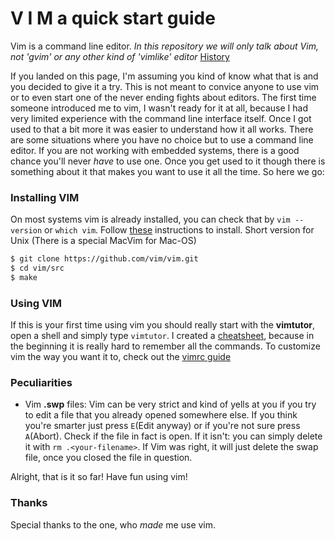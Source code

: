 
V I M  a quick start guide
============================

Vim is a command line editor.
*In this repository we will only talk about Vim, not 'gvim' or any other kind of 'vimlike' editor*
[History](https://en.wikipedia.org/wiki/Vim_(text_editor) "Wikipedia page")


If you landed on this page, I'm assuming you kind of know what that is and you decided to give it a try. This is not meant to convice anyone to use vim or to even start one of the never ending fights about editors.
The first time someone introduced me to vim, I wasn't ready for it at all, because I had very limited experience with the command line interface itself. Once I got used to that a bit more it was easier to understand how it all works.
There are some situations where you have no choice but to use a command line editor. If you are not working with embedded systems, there is a good chance you'll never *have* to use one. Once you get used to it though there is something about it that makes you want to use it all the time.
So here we go:

### Installing VIM
On most systems vim is already installed, you can check that by `vim --version` or `which vim`.
Follow [these](http://www.vim.org/download.php/) instructions to install.
Short version for Unix (There is a special MacVim for Mac-OS)
``` bash
$ git clone https://github.com/vim/vim.git
$ cd vim/src
$ make
```

### Using VIM
If this is your first time using vim you should really start with the **vimtutor**, open a shell and simply type `vimtutor`.
I created a [cheatsheet](vim_cheatsheet.md), because in the beginning it is really hard to remember all the commands.
To customize vim the way you want it to, check out the [vimrc guide](vimrc.md)


### Peculiarities
* Vim **.swp** files:
  Vim can be very strict and kind of yells at you if you try to edit a file that you already opened somewhere else. If you think you're smarter just press `E`(Edit anyway) or if you're not sure press `A`(Abort). Check if the file in fact is open. If it isn't: you can simply delete it with `rm .<your-filename>`. If Vim was right, it will just delete the swap file, once you closed the file in question.

Alright, that is it so far! Have fun using vim!


### Thanks
Special thanks to the one, who *made* me use vim.
